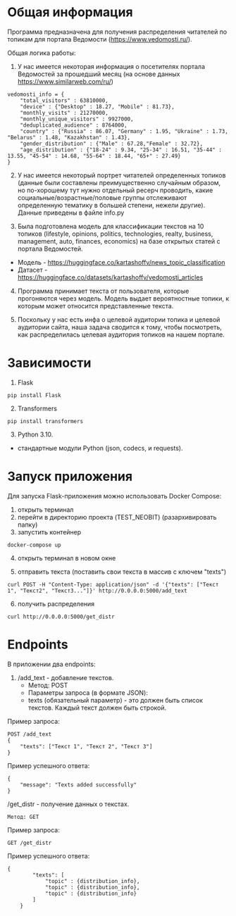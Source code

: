 # Общая информация

Программа предназначена для получения распределения читателей по топикам для портала Ведомости (https://www.vedomosti.ru/).

Общая логика работы:
1) У нас имеется некоторая информация о посетителях портала Ведомостей за прошедший месяц (на основе данных https://www.similarweb.com/ru/) 
```
vedomosti_info = {
    "total_visitors" : 63810000,
    "device" : {"Desktop" : 18.27, "Mobile" : 81.73},
    "monthly_visits" : 21270000,
    "monthly_unique_visitors" : 9927000,
    "deduplicated_audience" : 8764000,
    "country" : {"Russia" : 86.07, "Germany" : 1.95, "Ukraine" : 1.73, "Belarus" : 1.48, "Kazakhstan" : 1.43},
    "gender_distribution" : {"Male" : 67.28,"Female" : 32.72},
    "age_distribution" : {"18-24" : 9.34, "25-34" : 16.51, "35-44" : 13.55, "45-54" : 14.68, "55-64" : 18.44, "65+" : 27.49}       
}
```

2) У нас имеется некоторый портрет читателей определенных топиков (данные были составлены преимущественно случайным образом, но по-хорошему тут нужно отдельный ресерч проводить, какие социальные/возрастные/половые группы отслеживают определенную тематику в большей степени, нежели другие). Данные приведены в файле info.py


3) Была подготовлена модель для классификации текстов на 10 топиков (lifestyle, opinions, politics, technologies, realty, business, management, auto, finances, economics) на базе открытых статей с портала Ведомостей. 
* Модель - https://huggingface.co/kartashoffv/news_topic_classification
* Датасет - https://huggingface.co/datasets/kartashoffv/vedomosti_articles

4) Программа принимает текста от пользователя, которые прогоняются через модель. Модель выдает вероятностные топики, к которым может относится представленные текста.

5) Поскольку у нас есть инфа о целевой аудитории топика и целевой аудитории сайта, наша задача сводится к тому, чтобы посмотреть, как распределилась целевая аудитория топиков на нашем портале.


# Зависимости

1) Flask
```
pip install Flask
```

2) Transformers
```
pip install transformers
```

3) Python 3.10.

+ стандартные модули Python (json, codecs, и requests).

# Запуск приложения

Для запуска Flask-приложения можно использовать Docker Compose:

1) открыть терминал
2) перейти в директорию проекта (TEST_NEOBIT) (разархивировать папку)
3) запустить контейнер
```
docker-compose up
```
4) открыть терминал в новом окне 

5) отправить текста (поставить свои текста в массив с ключем "texts")
```
curl POST -H "Content-Type: application/json" -d '{"texts": ["Текст 1", "Текст2", "Текст3..."]}' http://0.0.0.0:5000/add_text
```
6) получить распределения
```
curl http://0.0.0.0:5000/get_distr
```


# Endpoints

В приложении два еndpoints:

1) /add_text - добавление текстов.
    * Метод: POST
    * Параметры запроса (в формате JSON):
    * texts (обязательный параметр) - это должен быть список текстов. Каждый текст должен быть строкой.


Пример запроса:
```
POST /add_text
{
    "texts": ["Текст 1", "Текст 2", "Текст 3"]
}
```
Пример успешного ответа:
```
{
    "message": "Texts added successfully"
}
```

/get_distr - получение данных о текстах.

    Метод: GET

Пример запроса:

```
GET /get_distr
```

Пример успешного ответа:

```
{
        "texts": [
            "topic" : {distribution_info},
            "topic" : {distribution_info},
            "topic" : {distribution_info}
        ]
    }
```


